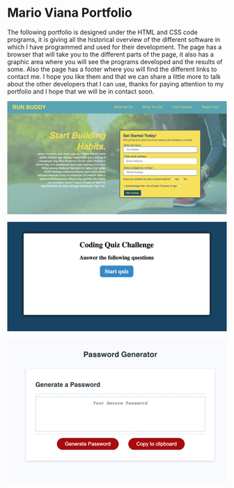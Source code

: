 # Mario Viana Portfolio

The following portfolio is designed under the HTML and CSS code programs, it is giving all 
the historical overview of the different software in which I have programmed and used for their development. 
The page has a browser that will take you to the different parts of the page, it also has a graphic
area where you will see the programs developed and the results of some. Also the page has a footer
 where you will find the different links to contact me. I hope you like them and that we can share 
 a little more to talk about the other developers that I can use, thanks for paying attention to my portfolio 
 and I hope that we will be in contact soon.

 ![](Image/runbuddy.png) 

 ![](Image/Beginning.png)

 ![](Image/Mock-up.png)


 
